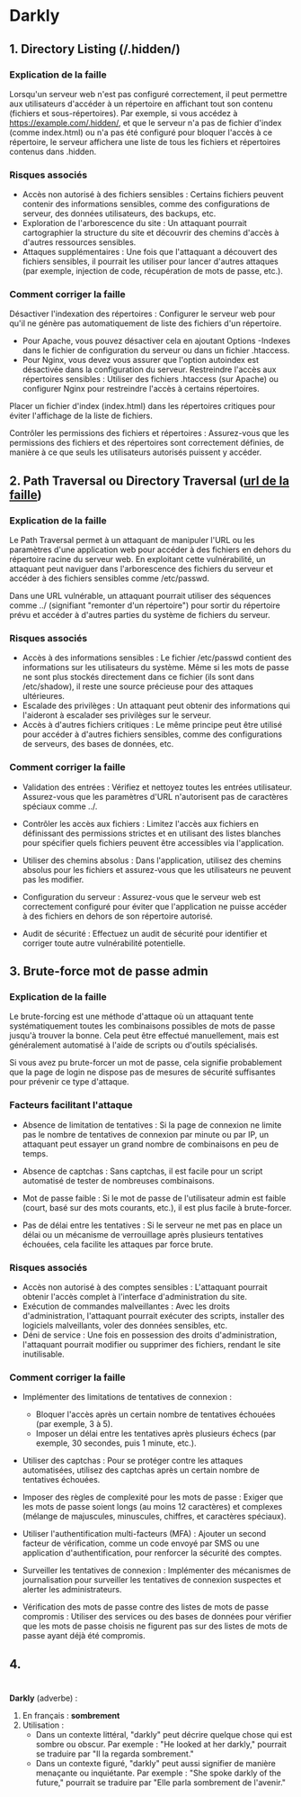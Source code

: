 # Darkly

## 1. Directory Listing (/.hidden/)

### Explication de la faille

Lorsqu'un serveur web n'est pas configuré correctement, il peut permettre aux utilisateurs d'accéder à un répertoire en affichant tout son contenu (fichiers et sous-répertoires). Par exemple, si vous accédez à https://example.com/.hidden/, et que le serveur n'a pas de fichier d'index (comme index.html) ou n'a pas été configuré pour bloquer l'accès à ce répertoire, le serveur affichera une liste de tous les fichiers et répertoires contenus dans .hidden.

### Risques associés

- Accès non autorisé à des fichiers sensibles : Certains fichiers peuvent contenir des informations sensibles, comme des configurations de serveur, des données utilisateurs, des backups, etc.
- Exploration de l'arborescence du site : Un attaquant pourrait cartographier la structure du site et découvrir des chemins d'accès à d'autres ressources sensibles.
- Attaques supplémentaires : Une fois que l'attaquant a découvert des fichiers sensibles, il pourrait les utiliser pour lancer d'autres attaques (par exemple, injection de code, récupération de mots de passe, etc.).

### Comment corriger la faille

Désactiver l'indexation des répertoires : Configurer le serveur web pour qu'il ne génère pas automatiquement de liste des fichiers d'un répertoire.

- Pour Apache, vous pouvez désactiver cela en ajoutant Options -Indexes dans le fichier de configuration du serveur ou dans un fichier .htaccess.
- Pour Nginx, vous devez vous assurer que l'option autoindex est désactivée dans la configuration du serveur.
Restreindre l'accès aux répertoires sensibles : Utiliser des fichiers .htaccess (sur Apache) ou configurer Nginx pour restreindre l'accès à certains répertoires.

Placer un fichier d'index (index.html) dans les répertoires critiques pour éviter l'affichage de la liste de fichiers.

Contrôler les permissions des fichiers et répertoires : Assurez-vous que les permissions des fichiers et des répertoires sont correctement définies, de manière à ce que seuls les utilisateurs autorisés puissent y accéder.

## 2. Path Traversal ou Directory Traversal ([url de la faille](http://10.11.249.37/?page=/../../../../../../../etc/passwd))

### Explication de la faille
Le Path Traversal permet à un attaquant de manipuler l'URL ou les paramètres d'une application web pour accéder à des fichiers en dehors du répertoire racine du serveur web. En exploitant cette vulnérabilité, un attaquant peut naviguer dans l'arborescence des fichiers du serveur et accéder à des fichiers sensibles comme /etc/passwd.

Dans une URL vulnérable, un attaquant pourrait utiliser des séquences comme ../ (signifiant "remonter d'un répertoire") pour sortir du répertoire prévu et accéder à d'autres parties du système de fichiers du serveur.

### Risques associés
- Accès à des informations sensibles : Le fichier /etc/passwd contient des informations sur les utilisateurs du système. Même si les mots de passe ne sont plus stockés directement dans ce fichier (ils sont dans /etc/shadow), il reste une source précieuse pour des attaques ultérieures.
- Escalade des privilèges : Un attaquant peut obtenir des informations qui l'aideront à escalader ses privilèges sur le serveur.
- Accès à d'autres fichiers critiques : Le même principe peut être utilisé pour accéder à d'autres fichiers sensibles, comme des configurations de serveurs, des bases de données, etc.

### Comment corriger la faille
- Validation des entrées : Vérifiez et nettoyez toutes les entrées utilisateur. Assurez-vous que les paramètres d'URL n'autorisent pas de caractères spéciaux comme ../.

- Contrôler les accès aux fichiers : Limitez l'accès aux fichiers en définissant des permissions strictes et en utilisant des listes blanches pour spécifier quels fichiers peuvent être accessibles via l'application.

- Utiliser des chemins absolus : Dans l'application, utilisez des chemins absolus pour les fichiers et assurez-vous que les utilisateurs ne peuvent pas les modifier.

- Configuration du serveur : Assurez-vous que le serveur web est correctement configuré pour éviter que l'application ne puisse accéder à des fichiers en dehors de son répertoire autorisé.

- Audit de sécurité : Effectuez un audit de sécurité pour identifier et corriger toute autre vulnérabilité potentielle.

## 3. Brute-force mot de passe admin

### Explication de la faille
Le brute-forcing est une méthode d'attaque où un attaquant tente systématiquement toutes les combinaisons possibles de mots de passe jusqu'à trouver la bonne. Cela peut être effectué manuellement, mais est généralement automatisé à l'aide de scripts ou d'outils spécialisés.

Si vous avez pu brute-forcer un mot de passe, cela signifie probablement que la page de login ne dispose pas de mesures de sécurité suffisantes pour prévenir ce type d'attaque.

### Facteurs facilitant l'attaque
- Absence de limitation de tentatives : Si la page de connexion ne limite pas le nombre de tentatives de connexion par minute ou par IP, un attaquant peut essayer un grand nombre de combinaisons en peu de temps.

- Absence de captchas : Sans captchas, il est facile pour un script automatisé de tester de nombreuses combinaisons.

- Mot de passe faible : Si le mot de passe de l'utilisateur admin est faible (court, basé sur des mots courants, etc.), il est plus facile à brute-forcer.

- Pas de délai entre les tentatives : Si le serveur ne met pas en place un délai ou un mécanisme de verrouillage après plusieurs tentatives échouées, cela facilite les attaques par force brute.

### Risques associés

- Accès non autorisé à des comptes sensibles : L'attaquant pourrait obtenir l'accès complet à l'interface d'administration du site.
- Exécution de commandes malveillantes : Avec les droits d'administration, l'attaquant pourrait exécuter des scripts, installer des logiciels malveillants, voler des données sensibles, etc.
- Déni de service : Une fois en possession des droits d'administration, l'attaquant pourrait modifier ou supprimer des fichiers, rendant le site inutilisable.

### Comment corriger la faille
- Implémenter des limitations de tentatives de connexion :

  - Bloquer l'accès après un certain nombre de tentatives échouées (par exemple, 3 à 5).
  - Imposer un délai entre les tentatives après plusieurs échecs (par exemple, 30 secondes, puis 1 minute, etc.).
- Utiliser des captchas : Pour se protéger contre les attaques automatisées, utilisez des captchas après un certain nombre de tentatives échouées.

- Imposer des règles de complexité pour les mots de passe : Exiger que les mots de passe soient longs (au moins 12 caractères) et complexes (mélange de majuscules, minuscules, chiffres, et caractères spéciaux).

- Utiliser l'authentification multi-facteurs (MFA) : Ajouter un second facteur de vérification, comme un code envoyé par SMS ou une application d'authentification, pour renforcer la sécurité des comptes.

- Surveiller les tentatives de connexion : Implémenter des mécanismes de journalisation pour surveiller les tentatives de connexion suspectes et alerter les administrateurs.

- Vérification des mots de passe contre des listes de mots de passe compromis : Utiliser des services ou des bases de données pour vérifier que les mots de passe choisis ne figurent pas sur des listes de mots de passe ayant déjà été compromis.

## 4. 

#

**Darkly** (adverbe) :

1. En français : **sombrement**
2. Utilisation :
   - Dans un contexte littéral, "darkly" peut décrire quelque chose qui est sombre ou obscur. Par exemple : "He looked at her darkly," pourrait se traduire par "Il la regarda sombrement."
   - Dans un contexte figuré, "darkly" peut aussi signifier de manière menaçante ou inquiétante. Par exemple : "She spoke darkly of the future," pourrait se traduire par "Elle parla sombrement de l'avenir."
